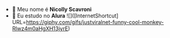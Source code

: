- 👋 Meu nome é **Nicolly Scavroni**
- 👀 Eu estudo no **Alura**
  ![]([InternetShortcut]
URL=https://giphy.com/gifs/justviralnet-funny-cool-monkey-Rlwz4m0aHgXH13jyrE)
